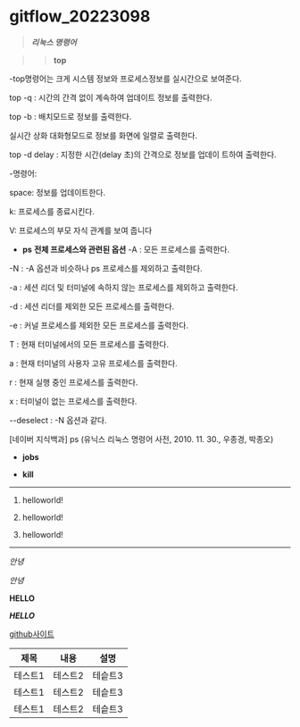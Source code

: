 # gitflow_20223098

>___리눅스 명령어___

>> **top**

   -top명령어는 크게 시스템 정보와 프로세스정보를 실시간으로 보여준다.
   
   top -q : 시간의 간격 없이 계속하여 업데이트 정보를 출력한다.

   top -b : 배치모드로 정보를 출력한다.

   실시간 상화 대화형모드로 정보를 화면에 일렬로 출력한다.

   top -d delay : 지정한 시간(delay 초)의 간격으로 정보를 업데이 트하여 출력한다.



 -명령어:

  space: 정보를 업데이트한다.

  k: 프로세스를 종료시킨다.

  V: 프로세스의 부모 자식 관계를 보여 줍니다



- **ps**
__전체 프로세스와 관련된 옵션__
-A : 모든 프로세스를 출력한다.

-N : -A 옵션과 비슷하나 ps 프로세스를 제외하고 출력한다.

-a : 세션 리더 및 터미널에 속하지 않는 프로세스를 제외하고 출력한다.

-d : 세션 리더를 제외한 모든 프로세스를 출력한다.

-e : 커널 프로세스를 제외한 모든 프로세스를 출력한다.

T : 현재 터미널에서의 모든 프로세스를 출력한다.

a : 현재 터미널의 사용자 고유 프로세스를 출력한다.

r : 현재 실행 중인 프로세스를 출력한다.

x : 터미널이 없는 프로세스를 출력한다.

--deselect : -N 옵션과 같다.

[네이버 지식백과] ps (유닉스 리눅스 명령어 사전, 2010. 11. 30., 우종경, 박종오)


- **jobs**


- **kill**

-------------
1. helloworld!

2. helloworld!

3. helloworld!

******

*안녕*

_안녕_

**HELLO**

___HELLO___

[github사이트](https://github.com/ahhyun1217/README.md/edit/main/README.md"사이트참조)

|제목|내용|설명|
|---|----|----|
|테스트1|테스트2|테슽트3|
|테스트1|테스트2|테슽트3|
|테스트1|테스트2|테슽트3|
